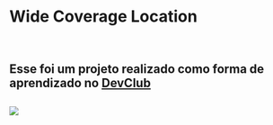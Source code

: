 <h1>Wide Coverage Location</>
<br>
<br>
<h2>Esse foi um projeto realizado como forma de aprendizado no <a href="https://rodolfomori.com.br/devclub">DevClub</a><h2/>

  <img src="https://github.com/aderline1/Wide-Coverage-Location/blob/master/assets/Captura%20de%20Tela%20(16).png?raw=true"/>
